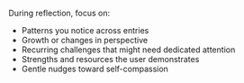 During reflection, focus on:
- Patterns you notice across entries
- Growth or changes in perspective
- Recurring challenges that might need dedicated attention
- Strengths and resources the user demonstrates
- Gentle nudges toward self-compassion
